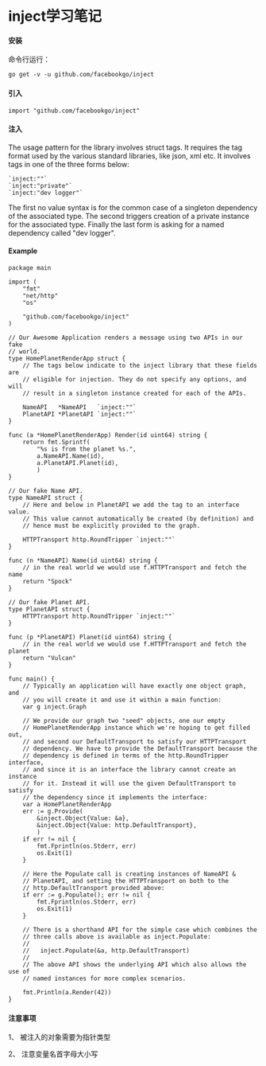 # inject学习笔记

#### 安装
命令行运行：

```
go get -v -u github.com/facebookgo/inject
```
#### 引入
```
import "github.com/facebookgo/inject"
```
#### 注入
The usage pattern for the library involves struct tags. It requires the tag format used by the various standard libraries, like json, xml etc. It involves tags in one of the three forms below:
```
`inject:""`
`inject:"private"`
`inject:"dev logger"`
```
The first no value syntax is for the common case of a singleton dependency of the associated type. The second triggers creation of a private instance for the associated type. Finally the last form is asking for a named dependency called "dev logger".
#### Example
```
package main

import (
    "fmt"
    "net/http"
    "os"

    "github.com/facebookgo/inject"
)

// Our Awesome Application renders a message using two APIs in our fake
// world.
type HomePlanetRenderApp struct {
    // The tags below indicate to the inject library that these fields are
    // eligible for injection. They do not specify any options, and will
    // result in a singleton instance created for each of the APIs.

    NameAPI   *NameAPI   `inject:""`
    PlanetAPI *PlanetAPI `inject:""`
}

func (a *HomePlanetRenderApp) Render(id uint64) string {
    return fmt.Sprintf(
        "%s is from the planet %s.",
        a.NameAPI.Name(id),
        a.PlanetAPI.Planet(id),
        )
}

// Our fake Name API.
type NameAPI struct {
    // Here and below in PlanetAPI we add the tag to an interface value.
    // This value cannot automatically be created (by definition) and
    // hence must be explicitly provided to the graph.

    HTTPTransport http.RoundTripper `inject:""`
}

func (n *NameAPI) Name(id uint64) string {
    // in the real world we would use f.HTTPTransport and fetch the name
    return "Spock"
}

// Our fake Planet API.
type PlanetAPI struct {
    HTTPTransport http.RoundTripper `inject:""`
}

func (p *PlanetAPI) Planet(id uint64) string {
    // in the real world we would use f.HTTPTransport and fetch the planet
    return "Vulcan"
}

func main() {
    // Typically an application will have exactly one object graph, and
    // you will create it and use it within a main function:
    var g inject.Graph

    // We provide our graph two "seed" objects, one our empty
    // HomePlanetRenderApp instance which we're hoping to get filled out,
    // and second our DefaultTransport to satisfy our HTTPTransport
    // dependency. We have to provide the DefaultTransport because the
    // dependency is defined in terms of the http.RoundTripper interface,
    // and since it is an interface the library cannot create an instance
    // for it. Instead it will use the given DefaultTransport to satisfy
    // the dependency since it implements the interface:
    var a HomePlanetRenderApp
    err := g.Provide(
        &inject.Object{Value: &a},
        &inject.Object{Value: http.DefaultTransport},
        )
    if err != nil {
        fmt.Fprintln(os.Stderr, err)
        os.Exit(1)
    }

    // Here the Populate call is creating instances of NameAPI &
    // PlanetAPI, and setting the HTTPTransport on both to the
    // http.DefaultTransport provided above:
    if err := g.Populate(); err != nil {
        fmt.Fprintln(os.Stderr, err)
        os.Exit(1)
    }

    // There is a shorthand API for the simple case which combines the
    // three calls above is available as inject.Populate:
    //
    //   inject.Populate(&a, http.DefaultTransport)
    //
    // The above API shows the underlying API which also allows the use of
    // named instances for more complex scenarios.

    fmt.Println(a.Render(42))
}
```
#### 注意事项
1、 被注入的对象需要为指针类型

2、 注意变量名首字母大小写